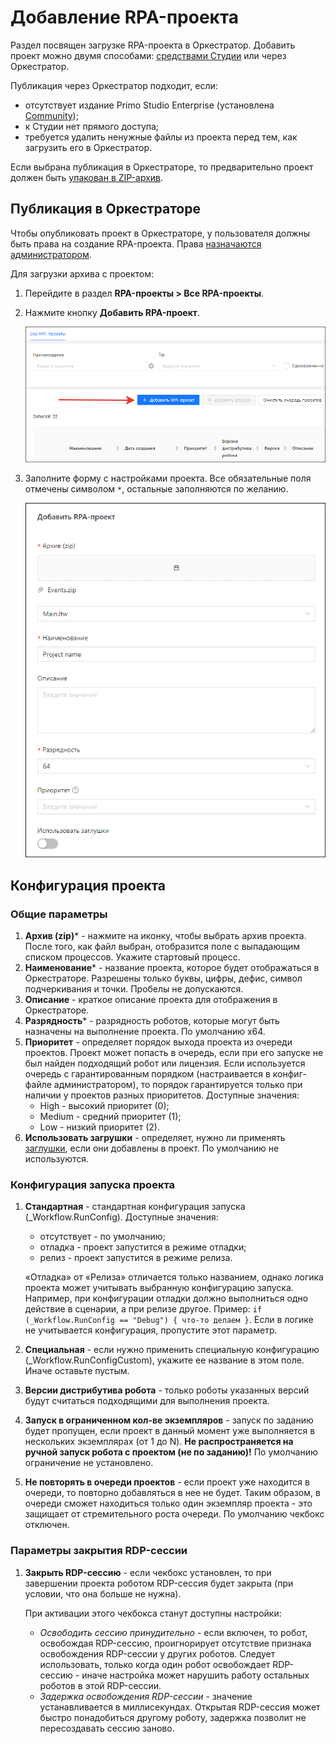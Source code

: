 # Добавление RPA-проекта 

Раздел посвящен загрузке RPA-проекта в Оркестратор. Добавить проект можно двумя способами: [средствами Студии](https://docs.primo-rpa.ru/primo-rpa/primo-studio/projects/publish) или через Оркестратор. 

Публикация через Оркестратор подходит, если:
* отсутствует издание Primo Studio Enterprise (установлена [Community](https://docs.primo-rpa.ru/primo-rpa/primo-studio/editions));
* к Студии нет прямого доступа;
* требуется удалить ненужные файлы из проекта перед тем, как загрузить его в Оркестратор.

Если выбрана публикация в Оркестраторе, то предварительно проект должен быть [упакован в ZIP-архив](https://docs.primo-rpa.ru/primo-rpa/primo-studio/projects/publish#publikaciya-v-orkestratore).

## Публикация в Оркестраторе

Чтобы опубликовать проект в Оркестраторе, у пользователя должны быть права на создание RPA-проекта. Права [назначаются администратором](https://docs.primo-rpa.ru/primo-rpa/orchestrator/settings/users/roles).

Для загрузки архива с проектом:
1. Перейдите в раздел **RPA-проекты > Все RPA-проекты**.
2. Нажмите кнопку **Добавить RPA-проект**.

   ![](../../.gitbook/assets/add-rpa-project-2.png)

3. Заполните форму с настройками проекта. Все обязательные поля отмечены символом `*`, остальные заполняются по желанию.

   ![](../../.gitbook/assets/add-project-common-parameters.png)

## Конфигурация проекта

### Общие параметры
1. **Архив (zip)**\* - нажмите на иконку, чтобы выбрать архив проекта. После того, как файл выбран, отобразится поле с выпадающим списком процессов. Укажите стартовый процесс.
1. **Наименование**\* - название проекта, которое будет отображаться в Оркестраторе. Разрешены только буквы, цифры, дефис, символ подчеркивания и точки. Пробелы не допускаются.
1. **Описание** - краткое описание проекта для отображения в Оркестраторе. 
1. **Разрядность**\* - разрядность роботов, которые могут быть назначены на выполнение проекта. По умолчанию x64.
1. **Приоритет** - определяет порядок выхода проекта из очереди проектов. Проект может попасть в очередь, если при его запуске не был найден подходящий робот или лицензия. Если используется очередь с гарантированным порядком (настраивается в конфиг-файле администратором), то порядок гарантируется только при наличии у проектов разных приоритетов. Доступные значения:
    * High - высокий приоритет (0); 
    * Medium - средний приоритет (1);
    * Low - низкий приоритет (2). 
1. **Использовать загрушки** - определяет, нужно ли применять [заглушки](https://docs.primo-rpa.ru/primo-rpa/g_elements/el_basic/testing/mock), если они добавлены в проект. По умолчанию не используются.

### Конфигурация запуска проекта
1. **Стандартная** - стандартная конфигурация запуска (_Workflow.RunConfig). Доступные значения:
   * отсутствует - по умолчанию;
   * отладка - проект запустится в режиме отладки;
   * релиз - проект запустится в режиме релиза.

   «Отладка» от «Релиза» отличается только названием, однако логика проекта может учитывать выбранную конфигурацию запуска. Например, при конфигурации отладки должно выполниться одно действие в сценарии, а при релизе другое. Пример: `if (_Workflow.RunConfig == "Debug") { что-то делаем }`. Если в логике не учитывается конфигурация, пропустите этот параметр.

1. **Специальная** - если нужно применить специальную конфигурацию (_Workflow.RunConfigCustom), укажите ее название в этом поле. Иначе оставьте пустым.
1. **Версии дистрибутива робота** - только роботы указанных версий будут считаться подходящими для выполнения проекта. 
1. **Запуск в ограниченном кол-ве экземпляров** - запуск по заданию будет пропущен, если проект в данный момент уже выполняется в нескольких экземплярах (от 1 до N). **Не распространяется на ручной запуск робота с проектом (не по заданию)!** По умолчанию ограничение не установлено.
1. **Не повторять в очереди проектов** - если проект уже находится в очереди, то повторно добавляться в нее не будет. Таким образом, в очереди сможет находиться только один экземпляр проекта - это защищает от стремительного роста очереди. По умолчанию чекбокс отключен.

###  Параметры закрытия RDP-сессии
1. **Закрыть RDP-сессию** - если чекбокс установлен, то при завершении проекта роботом RDP-сессия будет закрыта (при условии, что она больше не нужна).

    При активации этого чекбокса станут доступны настройки:
   * *Освободить сессию принудительно* - если включен, то робот, освобождая RDP-сессию, проигнорирует отсутствие признака освобождения RDP-сессии у других роботов. Следует использовать, только когда один робот освобождает RDP-сессию - иначе настройка может нарушить работу остальных роботов в этой RDP-сессии.
   * *Задержка освобождения RDP-сессии* - значение устанавливается в миллисекундах. Открытая RDP-сессия может быстро понадобиться другому роботу, задержка позволит не пересоздавать сессию заново.




